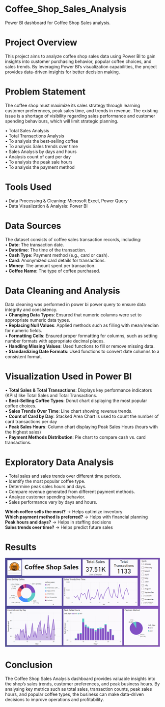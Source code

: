 # Coffee_Shop_Sales_Analysis
Power BI dashboard for Coffee Shop Sales analysis.  

# Project Overview  

This project aims to analyze coffee shop sales data using Power BI to gain insights into 
customer purchasing behavior, popular coffee choices, and sales trends. By leveraging Power 
BI’s visualization capabilities, the project provides data-driven insights for better decision
making.  

# Problem Statement  

The coffee shop must maximize its sales strategy through learning customer preferences, peak 
sales time, and trends in revenue. The existing issue is a shortage of visibility regarding sales 
performance and customer spending behaviours, which will limit strategic planning.  

• Total Sales Analysis  
• Total Transactions Analysis  
• To analysis the best-selling coffee  
• To analysis Sales trends over time  
• Sales Analysis by days and hours  
• Analysis count of card per day  
• To analysis the peak sale hours  
• To analysis the payment method  

# Tools Used  
• Data Processing & Cleaning: Microsoft Excel, Power Query  
• Data Visualization & Analysis: Power BI  



# Data Sources  
The dataset consists of coffee sales transaction records, including:  
• **Date**: The transaction date.  
• **Datetime**: The time of the transaction.  
• **Cash Type**: Payment method (e.g., card or cash).  
• **Card**: Anonymized card details for transactions.  
• **Money**: The amount spent per transaction.  
• **Coffee Name**: The type of coffee purchased.    

# Data Cleaning and Analysis   
Data cleaning was performed in power bi power query to ensure data integrity and consistency.  
• **Changing Data Types**: Ensured that numeric columns were set to appropriate numeric 
data types.   
• **Replacing Null Values**: Applied methods such as filling with mean/median for numeric 
fields.  
• **Formatting Cells**: Ensured proper formatting for columns, such as setting number 
formats with appropriate decimal places.   
• **Handling Missing Values**: Used functions to fill or remove missing data.  
• **Standardizing Date Formats**: Used functions to convert date columns to a consistent 
format.  

# Visualization Used in Power BI  

• **Total Sales & Total Transactions**: Displays key performance indicators (KPIs) like 
Total Sales and Total Transactions.  
• **Best-Selling Coffee Types**: Donut chart displaying the most popular coffee choices.  
• **Sales Trends Over Time**: Line chart showing revenue trends.  
• **Count of Card by Day**: Stacked Area Chart is used to count the number of card 
transactions per day  
• **Peak Sales Hours**: Column chart displaying Peak Sales Hours (hours with the highest 
sales)  
• **Payment Methods Distribution**: Pie chart to compare cash vs. card transactions.  

# Exploratory Data Analysis  

• Total sales and sales trends over different time periods.  
• Identify the most popular coffee type.  
• Determine peak sales hours and days.  
• Compare revenue generated from different payment methods.  
• Analyze customer spending behavior.  
• Sales performance vary by days and hours.  

**Which coffee sells the most?** → Helps optimize inventory  
**Which payment method is preferred?** → Helps with financial planning  
**Peak hours and days?** → Helps in staffing decisions  
**Sales trends over time?** → Helps predict future sales  

# Results  
![Alt text](https://github.com/vrushaliwaykar/Coffee_Shop_Sales_Analysis/blob/main/Coffee%20Shop%20Sales%20Dashboard.PNG?raw=true)

# Conclusion  

The Coffee Shop Sales Analysis dashboard provides valuable insights into the shop’s sales 
trends, customer preferences, and peak business hours. By analysing key metrics such as total 
sales, transaction counts, peak sales hours, and popular coffee types, the business can make 
data-driven decisions to improve operations and profitability.




